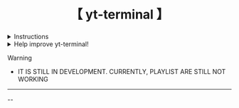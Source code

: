 <div align="center">
    <h1>【 yt-terminal 】</h1>
    <h3></h3>
</div>

<div align="center">

</div>
<details>
  <summary>Instructions</summary>

   - Requirements
     - bash
     - curl
     - sed
     - jq
     - mpv
     - yt-dlp

   - Installation
   ```installation
     git clone https://github.com/hans-chrstn/yt-terminal
     cd yt-terminal
     chmod +x ./yt # File that you got from this repo

     To test, run ./yt -t
     If player succeeds,
     Then just run ./yt or ./yt -v for video
   ```

   - Usage
   ```usage
     -v Play as video (default is audio-only)
     -V Debug video
     -A Debug audio
     -t Test mode (skips search and selection)
     -h Show this help message
   ```

</details>

<details>
  <summary>Help improve yt-terminal!</summary>

   - If you'd like to suggest fixes, feel free to [open an issue](https://github.com/hans-chrstn/yt-terminal/issues/new)
</details>

> [!WARNING]
> - IT IS STILL IN DEVELOPMENT. CURRENTLY, PLAYLIST ARE STILL NOT WORKING

---
--

